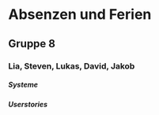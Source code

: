 # Absenzen und Ferien
## Gruppe 8
### Lia, Steven, Lukas, David, Jakob
##### Systeme

##### Userstories